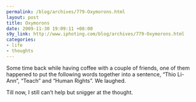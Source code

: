 ```yaml
--- 
permalink: /blog/archives/779-Oxymorons.html
layout: post
title: Oxymorons
date: 2009-11-30 19:09:11 +08:00
s9y_link: http://www.iphoting.com/blog/archives/779-Oxymorons.html
categories: 
- life
- thoughts
---
```

<p class="whiteline"><p>Some time back while having coffee with a couple of friends, one of them happened to put the following words together into a sentence, &#8220;Thio Li-Ann&#8221;, &#8220;Teach&#8221; and &#8220;Human Rights&#8221;. We laughed.</p>
</p><p class="break"><p>Till now, I still can&#8217;t help but snigger at the thought.</p></p>
